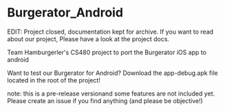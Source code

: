 # Burgerator_Android

EDIT: Project closed, documentation kept for archive. If you want to read about our project, Please have a look at the project docs.

Team Hamburgerler's CS480 project to port the Burgerator iOS app to android 

Want to test our Burgerator for Android?
Download the app-debug.apk file located in the root of the project!


note: this is a pre-release versionand some features are not included yet.
Please create an issue if you find anything (and please be objective!)
